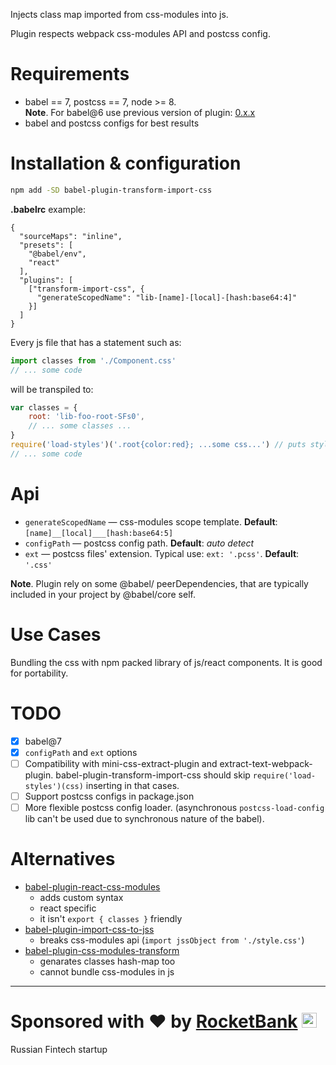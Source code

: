 Injects class map imported from css-modules into js.

Plugin respects webpack css-modules API and postcss config.

# Requirements
- babel == 7, postcss == 7, node >= 8.
  <br/>**Note**. For babel@6 use previous version of plugin: [0.x.x]
- babel and postcss configs for best results

[0.x.x]: https://github.com/a-x-/babel-plugin-transform-import-css/tree/backports

# Installation & configuration
```sh
npm add -SD babel-plugin-transform-import-css
```

**.babelrc** example:
```json5
{
  "sourceMaps": "inline",
  "presets": [
    "@babel/env",
    "react"
  ],
  "plugins": [
    ["transform-import-css", {
      "generateScopedName": "lib-[name]-[local]-[hash:base64:4]"
    }]
  ]
}
```

Every js file that has a statement such as:

```js
import classes from './Component.css'
// ... some code
```

will be transpiled to:

```js
var classes = {
    root: 'lib-foo-root-SFs0',
    // ... some classes ...
}
require('load-styles')('.root{color:red}; ...some css...') // puts styles into the head
// ... some code
```

# Api
- `generateScopedName` — css-modules scope template. **Default**: `[name]__[local]___[hash:base64:5]`
- `configPath` — postcss config path. **Default**: _auto detect_
- `ext` — postcss files' extension. Typical use: `ext: '.pcss'`. **Default**: `'.css'`

**Note**. Plugin rely on some @babel/ peerDependencies, that are typically included in your project by @babel/core self.

# Use Cases

Bundling the css with npm packed library of js/react components.
It is good for portability.

# TODO
- [x] babel@7
- [x] `configPath` and `ext` options
- [ ] Compatibility with mini-css-extract-plugin and extract-text-webpack-plugin.
  babel-plugin-transform-import-css should skip `require('load-styles')(css)` inserting in that cases.
- [ ] Support postcss configs in package.json
- [ ] More flexible postcss config loader.
  (asynchronous `postcss-load-config` lib can't be used due to synchronous nature of the babel).

# Alternatives
- [babel-plugin-react-css-modules](https://github.com/gajus/babel-plugin-react-css-modules)
  - adds custom syntax
  - react specific
  - it isn't `export { classes }` friendly
- [babel-plugin-import-css-to-jss](https://github.com/websecurify/babel-plugin-import-css-to-jss)
  - breaks css-modules api (`import jssObject from './style.css'`)
- [babel-plugin-css-modules-transform](https://github.com/michalkvasnicak/babel-plugin-css-modules-transform)
  - genarates classes hash-map too
  - cannot bundle css-modules in js


----

# Sponsored with ❤️ by <a href="https://rocketbank.ru">RocketBank</a> <img src="https://user-images.githubusercontent.com/6201068/41535008-57abc544-7309-11e8-9259-4b38bc1e7370.png" width="24"/>
Russian Fintech startup
